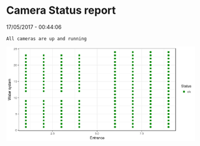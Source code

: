 Camera Status report
================
17/05/2017 - 00:44:06

    All cameras are up and running

![](camreport_files/figure-markdown_github/unnamed-chunk-2-1.png)
